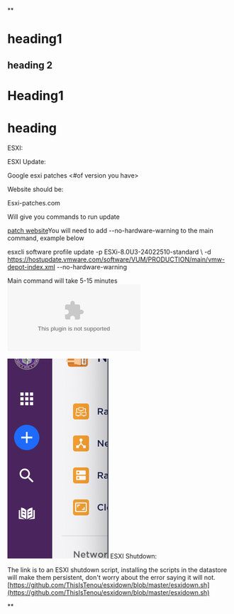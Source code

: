 **


# heading1
## heading 2

# Heading1
# heading

ESXI:

ESXI Update:

Google esxi patches <#of version you have>

Website should be:

Esxi-patches.com

Will give you commands to run update

[patch website](https://esxi-patches.v-front.de/)You will need to add --no-hardware-warning to the main command, example below

esxcli software profile update -p ESXi-8.0U3-24022510-standard \ -d https://hostupdate.vmware.com/software/VUM/PRODUCTION/main/vmw-depot-index.xml --no-hardware-warning

Main command will take 5-15 minutes 
![testing](Images/testing.ymal.rtf)

![testing](Images/Screenshot%202024-08-23%20at%2018.55.37.png)
ESXI Shutdown:

The link is to an ESXI shutdown script, installing the scripts in the datastore will make them persistent, don't worry about the error saying it will not.  
[https://github.com/ThisIsTenou/esxidown/blob/master/esxidown.sh](https://github.com/ThisIsTenou/esxidown/blob/master/esxidown.sh)

  
**